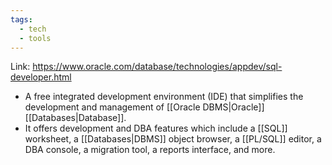 ```yaml
---
tags:
  - tech
  - tools
---
```

Link: https://www.oracle.com/database/technologies/appdev/sql-developer.html

- A free integrated development environment (IDE) that simplifies the development and management of [[Oracle DBMS|Oracle]] [[Databases|Database]].
- It offers development and DBA features which include a [[SQL]] worksheet, a [[Databases|DBMS]] object browser, a [[PL/SQL]] editor, a DBA console, a migration tool, a reports interface, and more.